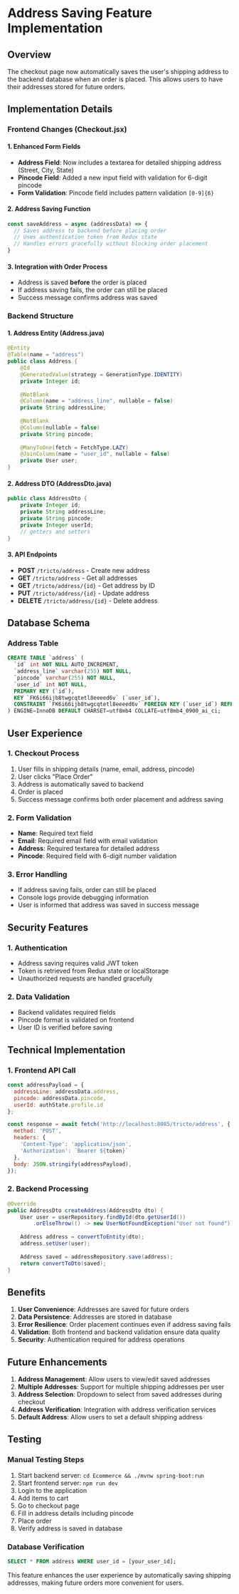 # Address Saving Feature Implementation

## Overview
The checkout page now automatically saves the user's shipping address to the backend database when an order is placed. This allows users to have their addresses stored for future orders.

## Implementation Details

### Frontend Changes (Checkout.jsx)

#### 1. Enhanced Form Fields
- **Address Field**: Now includes a textarea for detailed shipping address (Street, City, State)
- **Pincode Field**: Added a new input field with validation for 6-digit pincode
- **Form Validation**: Pincode field includes pattern validation `[0-9]{6}`

#### 2. Address Saving Function
```javascript
const saveAddress = async (addressData) => {
  // Saves address to backend before placing order
  // Uses authentication token from Redux state
  // Handles errors gracefully without blocking order placement
}
```

#### 3. Integration with Order Process
- Address is saved **before** the order is placed
- If address saving fails, the order can still be placed
- Success message confirms address was saved

### Backend Structure

#### 1. Address Entity (Address.java)
```java
@Entity
@Table(name = "address")
public class Address {
    @Id
    @GeneratedValue(strategy = GenerationType.IDENTITY)
    private Integer id;
    
    @NotBlank
    @Column(name = "address_line", nullable = false)
    private String addressLine;
    
    @NotBlank
    @Column(nullable = false)
    private String pincode;
    
    @ManyToOne(fetch = FetchType.LAZY)
    @JoinColumn(name = "user_id", nullable = false)
    private User user;
}
```

#### 2. Address DTO (AddressDto.java)
```java
public class AddressDto {
    private Integer id;
    private String addressLine;
    private String pincode;
    private Integer userId;
    // getters and setters
}
```

#### 3. API Endpoints
- **POST** `/tricto/address` - Create new address
- **GET** `/tricto/address` - Get all addresses
- **GET** `/tricto/address/{id}` - Get address by ID
- **PUT** `/tricto/address/{id}` - Update address
- **DELETE** `/tricto/address/{id}` - Delete address

## Database Schema

### Address Table
```sql
CREATE TABLE `address` (
  `id` int NOT NULL AUTO_INCREMENT,
  `address_line` varchar(255) NOT NULL,
  `pincode` varchar(255) NOT NULL,
  `user_id` int NOT NULL,
  PRIMARY KEY (`id`),
  KEY `FK6i66ijb8twgcqtetl8eeeed6v` (`user_id`),
  CONSTRAINT `FK6i66ijb8twgcqtetl8eeeed6v` FOREIGN KEY (`user_id`) REFERENCES `users` (`id`)
) ENGINE=InnoDB DEFAULT CHARSET=utf8mb4 COLLATE=utf8mb4_0900_ai_ci;
```

## User Experience

### 1. Checkout Process
1. User fills in shipping details (name, email, address, pincode)
2. User clicks "Place Order"
3. Address is automatically saved to backend
4. Order is placed
5. Success message confirms both order placement and address saving

### 2. Form Validation
- **Name**: Required text field
- **Email**: Required email field with email validation
- **Address**: Required textarea for detailed address
- **Pincode**: Required field with 6-digit number validation

### 3. Error Handling
- If address saving fails, order can still be placed
- Console logs provide debugging information
- User is informed that address was saved in success message

## Security Features

### 1. Authentication
- Address saving requires valid JWT token
- Token is retrieved from Redux state or localStorage
- Unauthorized requests are handled gracefully

### 2. Data Validation
- Backend validates required fields
- Pincode format is validated on frontend
- User ID is verified before saving

## Technical Implementation

### 1. Frontend API Call
```javascript
const addressPayload = {
  addressLine: addressData.address,
  pincode: addressData.pincode,
  userId: authState.profile.id
};

const response = await fetch('http://localhost:8085/tricto/address', {
  method: 'POST',
  headers: {
    'Content-Type': 'application/json',
    'Authorization': `Bearer ${token}`
  },
  body: JSON.stringify(addressPayload),
});
```

### 2. Backend Processing
```java
@Override
public AddressDto createAddress(AddressDto dto) {
    User user = userRepository.findById(dto.getUserId())
        .orElseThrow(() -> new UserNotFoundException("User not found"));
    
    Address address = convertToEntity(dto);
    address.setUser(user);
    
    Address saved = addressRepository.save(address);
    return convertToDto(saved);
}
```

## Benefits

1. **User Convenience**: Addresses are saved for future orders
2. **Data Persistence**: Addresses are stored in database
3. **Error Resilience**: Order placement continues even if address saving fails
4. **Validation**: Both frontend and backend validation ensure data quality
5. **Security**: Authentication required for address operations

## Future Enhancements

1. **Address Management**: Allow users to view/edit saved addresses
2. **Multiple Addresses**: Support for multiple shipping addresses per user
3. **Address Selection**: Dropdown to select from saved addresses during checkout
4. **Address Verification**: Integration with address verification services
5. **Default Address**: Allow users to set a default shipping address

## Testing

### Manual Testing Steps
1. Start backend server: `cd Ecommerce && ./mvnw spring-boot:run`
2. Start frontend server: `npm run dev`
3. Login to the application
4. Add items to cart
5. Go to checkout page
6. Fill in address details including pincode
7. Place order
8. Verify address is saved in database

### Database Verification
```sql
SELECT * FROM address WHERE user_id = [your_user_id];
```

This feature enhances the user experience by automatically saving shipping addresses, making future orders more convenient for users. 